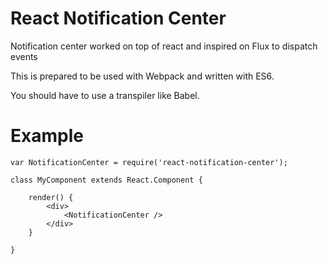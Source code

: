 # React Notification Center

Notification center worked on top of react and inspired on Flux to dispatch events

This is prepared to be used with Webpack and written with ES6.

You should have to use a transpiler like Babel.

# Example

	var NotificationCenter = require('react-notification-center');

	class MyComponent extends React.Component {

		render() {
			<div>
				<NotificationCenter />
			</div>
		}

	}